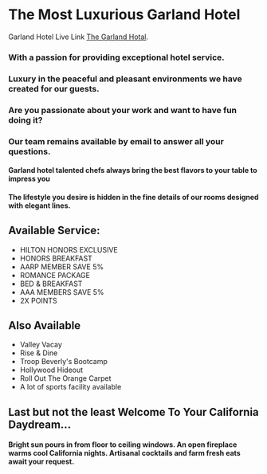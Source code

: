 # The Most Luxurious Garland Hotel

Garland Hotel Live Link [The Garland Hotal](https://gale-hotel.web.app/).

### With a passion for providing exceptional hotel service.

### Luxury in the peaceful and pleasant environments we have created for our guests.

### Are you passionate about your work and want to have fun doing it?

### Our team remains available by email to answer all your questions.

#### Garland hotel talented chefs always bring the best flavors to your table to impress you

#### The lifestyle you desire is hidden in the fine details of our rooms designed with elegant lines.

## Available Service:

- HILTON HONORS EXCLUSIVE
- HONORS BREAKFAST
- AARP MEMBER SAVE 5%
- ROMANCE PACKAGE
- BED & BREAKFAST
- AAA MEMBERS SAVE 5%
- 2X POINTS

## Also Available

- Valley Vacay
- Rise & Dine
- Troop Beverly's Bootcamp
- Hollywood Hideout
- Roll Out The Orange Carpet
- A lot of sports facility available

## Last but not the least Welcome To Your California Daydream...

#### Bright sun pours in from floor to ceiling windows. An open fireplace warms cool California nights. Artisanal cocktails and farm fresh eats await your request.
